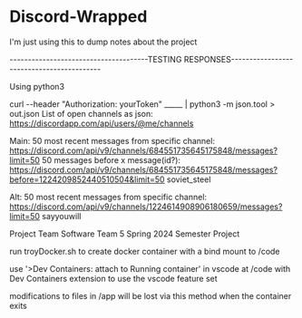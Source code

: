 # Discord-Wrapped

I'm just using this to dump notes about the project

--------------------------------------TESTING RESPONSES------------------------------------------

Using python3

curl --header "Authorization: yourToken" _____ | python3 -m json.tool > out.json
List of open channels as json:                       https://discordapp.com/api/users/@me/channels

Main:
50 most recent messages from specific channel:       https://discord.com/api/v9/channels/684551735645175848/messages?limit=50
50 messages before x message(id?):                   https://discord.com/api/v9/channels/684551735645175848/messages?before=1224209852440510504&limit=50
soviet_steel

Alt:
50 most recent messages from specific channel:       https://discord.com/api/v9/channels/1224614908906180659/messages?limit=50
sayyouwill

Project Team Software Team 5 Spring 2024 Semester Project

run troyDocker.sh to create docker container with a bind mount to /code

use '>Dev Containers: attach to Running container' in vscode at /code with 
Dev Containers extension to use the vscode feature set

modifications to files in /app will be lost via this method when the container
exits